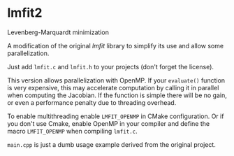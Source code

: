 # lmfit2
Levenberg-Marquardt minimization

A modification of the original *lmfit* library to simplify its use and allow some parallelization.

Just add `lmfit.c` and `lmfit.h` to your projects (don't forget the license).

This version allows parallelization with OpenMP. If your `evaluate()` function is very expensive,
this may accelerate computation by calling it in parallel when computing the Jacobian. If the function is simple
there will be no gain, or even a performance penalty due to threading overhead.

To enable multithreading enable `LMFIT_OPENMP` in CMake configuration. Or if you don't use Cmake, enable OpenMP
in your compiler and define the macro `LMFIT_OPENMP` when compiling `lmfit.c`.

`main.cpp` is just a dumb usage example derived from the original project.
